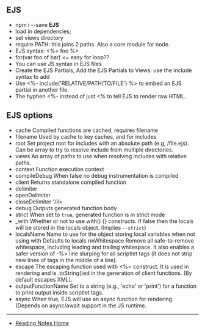 ## EJS

- npm i --save **EJS**
- load in dependencies;
- set views directory
- require PATH: this joins 2 paths. Also a core module for node.
- EJS syntax: <%= foo %>
- for(var foo of bar) <= easy for loop??
- You can use JS syntax in EJS files
- Create the EJS Partials, Add the EJS Partials to Views: use the include syntax to add
- Use <%- include('RELATIVE/PATH/TO/FILE') %> to embed an EJS partial in another file.
- The hyphen <%- instead of just <% to tell EJS to render raw HTML.

## EJS options

- cache Compiled functions are cached, requires filename
- filename Used by cache to key caches, and for includes
- root Set project root for includes with an absolute path (e.g, /file.ejs). Can be array to try to resolve include from multiple directories.
- views An array of paths to use when resolving includes with relative paths.
- context Function execution context
- compileDebug When false no debug instrumentation is compiled
- client Returns standalone compiled function
- delimiter
- openDelimiter
- closeDelimiter '/li>
- debug Outputs generated function body
- strict When set to `true`, generated function is in strict mode
- _with Whether or not to use with() {} constructs. If false then the locals will be stored in the locals object. (Implies `--strict`)
- localsName Name to use for the object storing local variables when not using with Defaults to locals
rmWhitespace Remove all safe-to-remove whitespace, including leading and trailing whitespace. It also enables a safer version of -%> line slurping for all scriptlet tags (it does not strip new lines of tags in the middle of a line).
- escape The escaping function used with <%= construct. It is used in rendering and is .toString()ed in the generation of client functions. (By default escapes XML).
- outputFunctionName Set to a string (e.g., 'echo' or 'print') for a function to print output inside scriptlet tags.
- async When true, EJS will use an async function for rendering. (Depends on async/await support in the JS runtime.

---

- [Reading Notes Home](https://vektur.github.io/reading-notes/)
